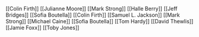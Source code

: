 [[Colin Firth]]
[[Julianne Moore]]
[[Mark Strong]]
[[Halle Berry]]
[[Jeff Bridges]]
[[Sofia Boutella]]
[[Colin Firth]]
[[Samuel L. Jackson]]
[[Mark Strong]]
[[Michael Caine]]
[[Sofia Boutella]]
[[Tom Hardy]]
[[David Thewlis]]
[[Jamie Foxx]]
[[Toby Jones]]
